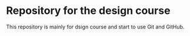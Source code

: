 # Repository for the design course

This repository is mainly for dsign course and start to use Git and GitHub.